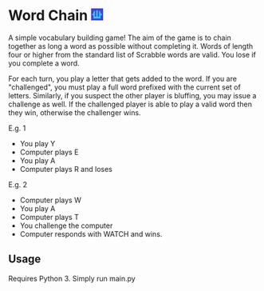 Word Chain <img src="https://github.com/SilverSpirit/word-chain/blob/master/res/logo.png" height="24" width="24">
==========
A simple vocabulary building game!
The aim of the game is to chain together as long a word as possible without completing it. Words of length four or higher from the standard list of Scrabble words are valid. You lose if you complete a word.

For each turn, you play a letter that gets added to the word. If you are "challenged", you must play a full word prefixed with the current set of letters. Similarly, if you suspect the other player is bluffing, you may issue a challenge as well. If the challenged player is able to play a valid word then they win, otherwise the challenger wins.

E.g. 1
- You play Y
- Computer plays E
- You play A
- Computer plays R and loses

E.g. 2
- Computer plays W
- You play A
- Computer plays T
- You challenge the computer
- Computer responds with WATCH and wins.

Usage
------
Requires Python 3. Simply run main.py
